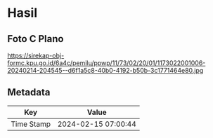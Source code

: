 # Hasil

## Foto C Plano

https://sirekap-obj-formc.kpu.go.id/6a4c/pemilu/ppwp/11/73/02/20/01/1173022001006-20240214-204545--d6f1a5c8-40b0-4192-b50b-3c1771464e80.jpg


## Metadata

| Key        | Value               |
| ---------- | ------------------- |
| Time Stamp | 2024-02-15 07:00:44 |



